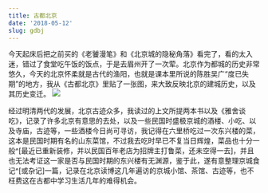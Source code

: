```yaml
---
title: 古都北京
date: '2018-05-12'
slug: gdbj
---
```

今天起床后把之前买的《老饕漫笔》和《北京城的隐秘角落》看完了，看的太入迷，错过了食堂吃午饭的饭点，于是去眉州开了一次荤。北京作为都城的历史非常悠久，今天的北京怀柔就是古代的渔阳，也就是课本里所说的陈胜吴广“度已失期”的地方，我从《古都北京》里贴了一张图，来大致反映北京的建城历史，以及其历史变迁。
![](/images/2018-05-12-gdbj.jpg)


经过明清两代的发展，北京古迹众多，我读过的上文所提两本书以及《雅舍谈吃》，记录了许多北京有意思的去处，以及一些民国时盛极京城的酒楼、小吃、以及寺庙，古迹等，一些酒楼今日尚可寻访，我记得在六里桥吃过一次东兴楼的菜，这本是民国时期有名的山东菜馆，不过我去吃时早已不复当日辉煌，菜品也十分一般^[最近已重新装修，并以民国百年老店为招牌主打鲁菜，还未空得一去]，并且也无法考证这一家是否与民国时期的东兴楼有无渊源，鉴于此，遂有意整理京城食记^[或杂记]一篇，记录在北京读博这几年遍访的京城小馆、茶馆、古迹等，也不枉费这在古都中学习生活几年的难得机会。
